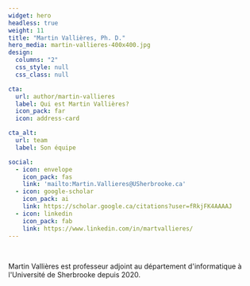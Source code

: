 ```yaml
---
widget: hero
headless: true
weight: 11
title: "Martin Vallières, Ph. D."
hero_media: martin-vallieres-400x400.jpg
design:
  columns: "2"
  css_style: null
  css_class: null

cta:
  url: author/martin-vallieres
  label: Qui est Martin Vallières?
  icon_pack: far
  icon: address-card

cta_alt:
  url: team
  label: Son équipe

social:
  - icon: envelope
    icon_pack: fas
    link: 'mailto:Martin.Vallieres@USherbrooke.ca'
  - icon: google-scholar
    icon_pack: ai
    link: https://scholar.google.ca/citations?user=fRkjFK4AAAAJ
  - icon: linkedin
    icon_pack: fab
    link: https://www.linkedin.com/in/martvallieres/
---
```

<br>

Martin Vallières est professeur adjoint au département d'informatique à l'Université de Sherbrooke depuis 2020.

<br>

<script src="https://kit.fontawesome.com/d1c402c681.js" crossorigin="anonymous"></script>
<link rel="stylesheet" href="/path/to/folder/css/academicons.min.css"/>

<a class="fa-solid fa-envelope fa-2xl" href="mailto:Martin.Vallieres@USherbrooke.ca"></a>
<a class="ai ai-google-scholar-square ai-2xl" href="https://scholar.google.ca/citations?user=fRkjFK4AAAAJ"></a>
<a class="fa-brands fa-linkedin fa-2xl" href="https://www.linkedin.com/in/martvallieres/"></a>
<a class="ai ai-cv ai-2xl" href="https://www.dropbox.com/s/07o4ee2kegsyya8/CCV-MartinVallieres-Full_CV.pdf?dl=0"></a>

<br>
